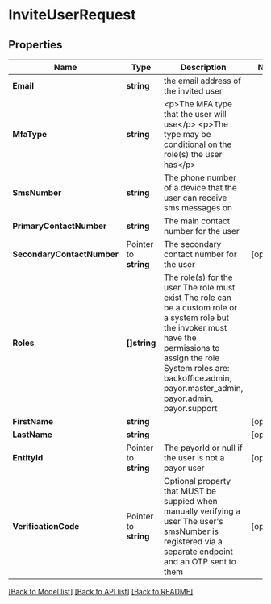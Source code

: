 # InviteUserRequest

## Properties

Name | Type | Description | Notes
------------ | ------------- | ------------- | -------------
**Email** | **string** | the email address of the invited user | 
**MfaType** | **string** | &lt;p&gt;The MFA type that the user will use&lt;/p&gt; &lt;p&gt;The type may be conditional on the role(s) the user has&lt;/p&gt;  | 
**SmsNumber** | **string** | The phone number of a device that the user can receive sms messages on  | 
**PrimaryContactNumber** | **string** | The main contact number for the user  | 
**SecondaryContactNumber** | Pointer to **string** | The secondary contact number for the user  | [optional] 
**Roles** | **[]string** | The role(s) for the user The role must exist The role can be a custom role or a system role but the invoker must have the permissions to assign the role System roles are: backoffice.admin, payor.master_admin, payor.admin, payor.support  | 
**FirstName** | **string** |  | [optional] 
**LastName** | **string** |  | [optional] 
**EntityId** | Pointer to **string** | The payorId or null if the user is not a payor user  | [optional] 
**VerificationCode** | Pointer to **string** | Optional property that MUST be suppied when manually verifying a user The user&#39;s smsNumber is registered via a separate endpoint and an OTP sent to them  | [optional] 

[[Back to Model list]](../README.md#documentation-for-models) [[Back to API list]](../README.md#documentation-for-api-endpoints) [[Back to README]](../README.md)


